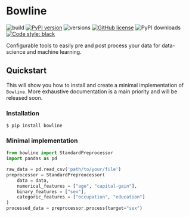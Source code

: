 # Bowline

![build](https://github.com/mgancita/bowline/workflows/Continuous%20Integration/badge.svg)
[![PyPI version](https://badge.fury.io/py/bowline.svg)](https://badge.fury.io/py/bowline)
![versions](https://img.shields.io/pypi/pyversions/bowline.svg)
[![GitHub license](https://img.shields.io/github/license/Naereen/StrapDown.js.svg)](https://github.com/Naereen/StrapDown.js/blob/master/LICENSE)
![PyPI downloads](https://img.shields.io/github/downloads/mgancita/bowline/total)
[![Code style: black](https://img.shields.io/badge/code%20style-black-000000.svg)](https://github.com/psf/black)


Configurable tools to easily pre and post process your data for data-science and machine learning.

## Quickstart
This will show you how to install and create a minimal implementation of `Bowline`. More exhaustive documentation is a main priority and will be released soon.

### Installation
```
$ pip install bowline
```

### Minimal implementation
```python
from bowline import StandardPreprocessor
import pandas as pd

raw_data = pd.read_csv('path/to/your/file')
preprocessor = StandardPrepreocessor(
    data = data,
    numerical_features = ["age", "capital-gain"],
    binary_features = ["sex"],
    categoric_features = ["occupation", "education"]
)
processed_data = preprocessor.process(target="sex")
```
